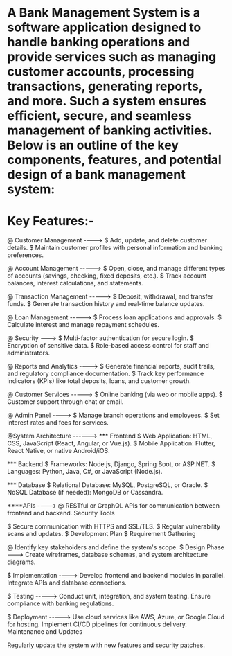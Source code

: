 # A Bank Management System is a software application designed to handle banking operations and provide services such as managing customer accounts, processing transactions, generating reports, and more. Such a system ensures efficient, secure, and seamless management of banking activities. Below is an outline of the key components, features, and potential design of a bank management system:

# Key Features:- 
@ Customer Management ----> 
$ Add, update, and delete customer details.
$ Maintain customer profiles with personal information and banking preferences.

@ Account Management -----> 
$ Open, close, and manage different types of accounts (savings, checking, fixed deposits, etc.).
$ Track account balances, interest calculations, and statements.

@ Transaction Management -----> 
$ Deposit, withdrawal, and transfer funds.
$ Generate transaction history and real-time balance updates.

@ Loan Management  -----> 
$ Process loan applications and approvals.
$ Calculate interest and manage repayment schedules.

@ Security  ---> 
$ Multi-factor authentication for secure login.
$ Encryption of sensitive data.
$ Role-based access control for staff and administrators.

@ Reports and Analytics  ----> 
$ Generate financial reports, audit trails, and regulatory compliance documentation.
$ Track key performance indicators (KPIs) like total deposits, loans, and customer growth.

@ Customer Services ----->
$ Online banking (via web or mobile apps).
$ Customer support through chat or email.

@ Admin Panel ----> 
$ Manage branch operations and employees.
$ Set interest rates and fees for services.

@System Architecture ------> 
*** Frontend
$ Web Application: HTML, CSS, JavaScript (React, Angular, or Vue.js).
$ Mobile Application: Flutter, React Native, or native Android/iOS.

*** Backend
$ Frameworks: Node.js, Django, Spring Boot, or ASP.NET.
$ Languages: Python, Java, C#, or JavaScript (Node.js).

*** Database
$ Relational Database: MySQL, PostgreSQL, or Oracle.
$ NoSQL Database (if needed): MongoDB or Cassandra.

****APIs  ----> 
@ RESTful or GraphQL APIs for communication between frontend and backend.
Security Tools

$ Secure communication with HTTPS and SSL/TLS.
$ Regular vulnerability scans and updates.
$ Development Plan
$ Requirement Gathering

@ Identify key stakeholders and define the system's scope.
$ Design Phase  ---> 
Create wireframes, database schemas, and system architecture diagrams.

$ Implementation ----> 
Develop frontend and backend modules in parallel.
Integrate APIs and database connections.

$ Testing  -----> 
Conduct unit, integration, and system testing.
Ensure compliance with banking regulations.

$ Deployment -----> 
Use cloud services like AWS, Azure, or Google Cloud for hosting.
Implement CI/CD pipelines for continuous delivery.
Maintenance and Updates

Regularly update the system with new features and security patches.

